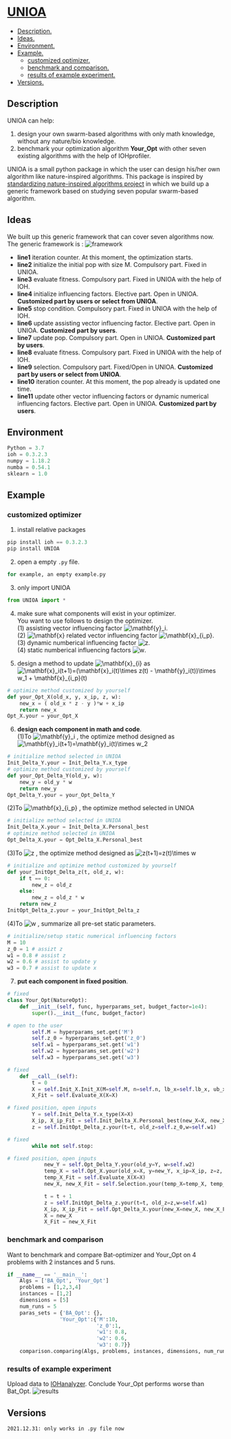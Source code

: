 # [UNIOA](https://pypi.org/project/UNIOA/) 
- [ Description. ](#desc)
- [ Ideas. ](#idea)
- [ Environment. ](#env)
- [ Example. ](#exm)
  - [ customized optimizer. ](#exm1)
  - [ benchmark and comparison. ](#exm2)
  - [ results of example experiment. ](#exm3)
- [ Versions. ](#ver)

<a name="desc"></a>
## Description
UNIOA can help:
1. design your own swarm-based algorithms with only math knowledge, without any nature/bio knowledge.
2. benchmark your optimization algorithm **Your_Opt** with other seven existing algorithms with the help of IOHprofiler.

UNIOA is a small python package in which the user can design his/her own algorithm like nature-inspired algorithms. This package is inspired by [standardizing nature-inspired algorithms project](https://github.com/Huilin-Li/MasterThesisProject.git) in which we build up a generic framework based on studying seven popular swarm-based algorithm.
<a name="idea"></a>
## Ideas
We built up this generic framework that can cover seven algorithms now. The generic framework is :
![framework](framework.png)
- **line1** iteration counter. At this moment, the optimization starts.
- **line2** initialize the initial pop with size M. Compulsory part. Fixed in UNIOA.
- **line3** evaluate fitness. Compulsory part. Fixed in UNIOA with the help of IOH.
- **line4** initialize influencing factors. Elective part. Open in UNIOA. **Customized part by users or select from UNIOA**.
- **line5** stop condition. Compulsory part. Fixed in UNIOA with the help of IOH.
- **line6** update assisting vector influencing factor. Elective part. Open in UNIOA. **Customized part by users**.
- **line7** update pop. Compulsory part. Open in UNIOA. **Customized part by users**.
- **line8** evaluate fitness. Compulsory part. Fixed in UNIOA with the help of IOH.
- **line9** selection. Compulsory part. Fixed/Open in UNIOA. **Customized part by users or select from UNIOA**.
- **line10** iteration counter. At this moment, the pop already is updated one time.
- **line11** update other vector influencing factors or dynamic numerical influencing factors. Elective part. Open in UNIOA. **Customized part by users**.

<a name="env"></a>
## Environment
```python
Python = 3.7
ioh = 0.3.2.3
numpy = 1.18.2
numba = 0.54.1
sklearn = 1.0
```
<a name="exm"></a>
## Example
<a name="exm1"></a>
### customized optimizer
1. install relative packages
```python
pip install ioh == 0.3.2.3
pip install UNIOA
```
2. open a empty `.py` file.
```python 
for example, an empty example.py
```
3. only import UNIOA
````python
from UNIOA import *
````
4. make sure what components will exist in your optimizer.\
You want to use follows to design the optimizer.\
   (1) assisting vector influencing factor <img src="https://latex.codecogs.com/svg.image?\mathbf{y}_i" title="\mathbf{y}_i" />.\
   (2) <img src="https://latex.codecogs.com/svg.image?\mathbf{x}" title="\mathbf{x}" /> related vector influencing factor <img src="https://latex.codecogs.com/svg.image?\mathbf{x}_{i_p}" title="\mathbf{x}_{i_p}" />.\
   (3) dynamic numberical influencing factor <img src="https://latex.codecogs.com/svg.image?z" title="z" />.\
   (4) static numberical influencing factors <img src="https://latex.codecogs.com/svg.image?w" title="w" />.
   
5. design a method to update <img src="https://latex.codecogs.com/svg.image?\mathbf{x}_{i}" title="\mathbf{x}_{i}" /> as <img src="https://latex.codecogs.com/svg.image?\mathbf{x}_i(t&plus;1)=(\mathbf{x}_i(t)\times&space;z(t)&space;-&space;\mathbf{y}_i(t))\times&space;w_1&space;&plus;&space;\mathbf{x}_{i_p}(t)" title="\mathbf{x}_i(t+1)=(\mathbf{x}_i(t)\times z(t) - \mathbf{y}_i(t))\times w_1 + \mathbf{x}_{i_p}(t)" />
```python
# optimize method customized by yourself
def your_Opt_X(old_x, y, x_ip, z, w):
    new_x = ( old_x * z - y )*w + x_ip
    return new_x
Opt_X.your = your_Opt_X
```
6. **design each component in math and code**.\
   (1)To <img src="https://latex.codecogs.com/svg.image?\mathbf{y}_i" title="\mathbf{y}_i" /> , the optimize method designed as <img src="https://latex.codecogs.com/svg.image?\mathbf{y}_i(t&plus;1)=\mathbf{y}_i(t)\times&space;w_2" title="\mathbf{y}_i(t+1)=\mathbf{y}_i(t)\times w_2" />
```python
# initialize method selected in UNIOA
Init_Delta_Y.your = Init_Delta_Y.x_type
# optimize method customized by yourself
def your_Opt_Delta_Y(old_y, w):
    new_y = old_y * w
    return new_y
Opt_Delta_Y.your = your_Opt_Delta_Y
```
  (2)To <img src="https://latex.codecogs.com/svg.image?\mathbf{x}_{i_p}" title="\mathbf{x}_{i_p}" /> , the optimize method selected in UNIOA
```python
# initialize method selected in UNIOA
Init_Delta_X.your = Init_Delta_X.Personal_best
# optimize method selected in UNIOA
Opt_Delta_X.your = Opt_Delta_X.Personal_best
```
  (3)To <img src="https://latex.codecogs.com/svg.image?z" title="z" /> , the optimize method designed as <img src="https://latex.codecogs.com/svg.image?z(t&plus;1)=z(t)\times&space;w" title="z(t+1)=z(t)\times w" />
```python
# initialize and optimize method customized by yourself
def your_InitOpt_Delta_z(t, old_z, w):
    if t == 0:
        new_z = old_z
    else:
        new_z = old_z * w
    return new_z
InitOpt_Delta_z.your = your_InitOpt_Delta_z
```
  (4)To <img src="https://latex.codecogs.com/svg.image?w" title="w" /> , summarize all pre-set static parameters.
```python
# initialize/setup static numerical influencing factors
M = 10
z_0 = 1 # assizt z
w1 = 0.8 # assist z
w2 = 0.6 # assist to update y
w3 = 0.7 # assist to update x
```
7. **put each component in fixed position**. 
```python
# fixed 
class Your_Opt(NatureOpt): 
    def __init__(self, func, hyperparams_set, budget_factor=1e4):
        super().__init__(func, budget_factor)
```
```python
# open to the user
        self.M = hyperparams_set.get('M')
        self.z_0 = hyperparams_set.get('z_0')
        self.w1 = hyperparams_set.get('w1')
        self.w2 = hyperparams_set.get('w2')
        self.w3 = hyperparams_set.get('w3')
```
```python
# fixed
    def __call__(self):
        t = 0
        X = self.Init_X.Init_X(M=self.M, n=self.n, lb_x=self.lb_x, ub_x=self.ub_x)
        X_Fit = self.Evaluate_X(X=X)
```
```python
# fixed position, open inputs
        Y = self.Init_Delta_Y.x_type(X=X)
        X_ip, X_ip_Fit = self.Init_Delta_X.Personal_best(new_X=X, new_X_Fit=X_Fit)
        z = self.InitOpt_Delta_z.your(t=t, old_z=self.z_0,w=self.w1)
```
```python
# fixed
        while not self.stop:
```
```python
# fixed position, open inputs
            new_Y = self.Opt_Delta_Y.your(old_y=Y, w=self.w2)
            temp_X = self.Opt_X.your(old_x=X, y=new_Y, x_ip=X_ip, z=z, w=self.w3)
            temp_X_Fit = self.Evaluate_X(X=X)
            new_X, new_X_Fit = self.Selection.your(temp_X=temp_X, temp_X_Fit=temp_X_Fit, old_X=X, old_X_Fit=X_Fit)

            t = t + 1
            z = self.InitOpt_Delta_z.your(t=t, old_z=z,w=self.w1)
            X_ip, X_ip_Fit = self.Opt_Delta_X.your(new_X=new_X, new_X_Fit=new_X_Fit, old_X_p=X_ip, old_X_p_Fit=X_ip_Fit)
            X = new_X
            X_Fit = new_X_Fit
```

<a name="exm2"></a>
### benchmark and comparison
Want to benchmark and compare Bat-optimizer and Your_Opt on 4 problems with 2 instances and 5 runs.
```python
if __name__ == '__main__':
    Algs = ['BA_Opt', 'Your_Opt']
    problems = [1,2,3,4]
    instances = [1,2]
    dimensions = [5]
    num_runs = 5
    paras_sets = {'BA_Opt': {},
                 'Your_Opt':{'M':10,
                             'z_0':1,
                             'w1': 0.8,
                             'w2': 0.6,
                             'w3': 0.7}}
    comparison.comparing(Algs, problems, instances, dimensions, num_runs, paras_sets)
```

<a name="exm3"></a>
### results of example experiment
Upload data to [IOHanalyzer](https://iohanalyzer.liacs.nl/). Conclude Your_Opt performs worse than Bat_Opt.
![results](ERT_Mult-2021-12-31.png)


<a name="ver"></a>
## Versions
`2021.12.31: only works in .py file now`
